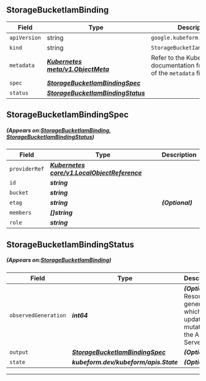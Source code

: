## StorageBucketIamBinding
| Field | Type | Description |
| ------ | ----- | ----------- |
| `apiVersion` | string | `google.kubeform.com/v1alpha1` |
|    `kind` | string | `StorageBucketIamBinding` |
| `metadata` | ***[Kubernetes meta/v1.ObjectMeta](https://kubernetes.io/docs/reference/generated/kubernetes-api/v1.13/#objectmeta-v1-meta)***|Refer to the Kubernetes API documentation for the fields of the `metadata` field.|
| `spec` | ***[StorageBucketIamBindingSpec](#StorageBucketIamBindingSpec)***||
| `status` | ***[StorageBucketIamBindingStatus](#StorageBucketIamBindingStatus)***||
## StorageBucketIamBindingSpec
##### (Appears on:[StorageBucketIamBinding](#StorageBucketIamBinding), [StorageBucketIamBindingStatus](#StorageBucketIamBindingStatus))
| Field | Type | Description |
| ------ | ----- | ----------- |
| `providerRef` | ***[Kubernetes core/v1.LocalObjectReference](https://kubernetes.io/docs/reference/generated/kubernetes-api/v1.13/#localobjectreference-v1-core)***||
| `id` | ***string***||
| `bucket` | ***string***||
| `etag` | ***string***| ***(Optional)*** |
| `members` | ***[]string***||
| `role` | ***string***||
## StorageBucketIamBindingStatus
##### (Appears on:[StorageBucketIamBinding](#StorageBucketIamBinding))
| Field | Type | Description |
| ------ | ----- | ----------- |
| `observedGeneration` | ***int64***| ***(Optional)*** Resource generation, which is updated on mutation by the API Server.|
| `output` | ***[StorageBucketIamBindingSpec](#StorageBucketIamBindingSpec)***| ***(Optional)*** |
| `state` | ***kubeform.dev/kubeform/apis.State***| ***(Optional)*** |
---
